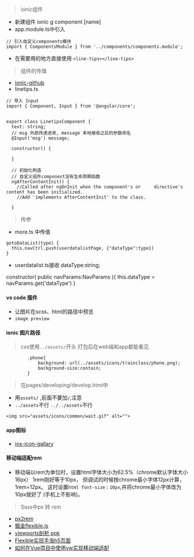 > ionic组件

- 新建组件 ionic g component [name]
- app.module.ts中引入

```
// 引入自定义components模块
import { ComponentsModule } from '../components/components.module';
```
- 在需要用的地方直接使用 `<line-tips></line-tips>`

> 组件的传值

- [ionic-github](https//github.com/ionic-team/ionic)
- linetips.ts

```
// 导入 Input
import { Component, Input } from '@angular/core';


export class LinetipsComponent {
  text: string;
  // msg 外部传递进来, message 本地接收之后的参数命名
  @Input('msg') message;

  constructor() {

  }
  
  // 初始化构造
  // 自定义组件component没有生命周期函数
  ngAfterContentInit() {
    //Called after ngOnInit when the component's or     directive's content has been initialized.
    //Add 'implements AfterContentInit' to the class.
    
  }
```

> 传参

- more.ts 中传值

```
gotoDataList(type) {
  this.navCtrl.push(userdatalistPage, {"dataType":type})
}
```
- userdatalist.ts接收
dataType:string;

constructor(
  public navParams:NavParams
){
  this.dataType = navParams.get('dataType')
}

#### vs code 插件
- 让图片在scss、html的路径中预览
- `image preview`

#### ionic 图片路径
> css使用`../assets/`开头 打包后在web端和app都能看见

```
        .phone{
            background: url(../assets/icons/trainclass/phone.png);
            background-size:contain;   
        }
```

> 在pages/developing/develop.html中 

- 用`assets/` ,前面不要加`/`,注意
- `../assets`不行 `../../assets`不行
```
<img src="assets/icons/common/wait.gif" alt="">
```

#### app图标
- [ios-icon-gallary](http://www.iosicongallery.com/)

#### 移动端适配rem
- 移动端以rem为单位时，设置html字体大小为62.5%（chrome默认字体大小16px） 1rem刚好等于10px， 但调试的时候按chrome最小字体12px计算，1rem=12px。 这时设置`html font-size：10px`,并将chrome最小字体改为10px就好了 (手机上不影响)。

> Sass中px 转 rem
- [px2rem](https://www.w3cplus.com/preprocessor/sass-px-to-rem-with-mixin-and-function.html)
- [掘金flexible.js](http://caibaojian.com/flexible-js.html)
- [viewports剖析 ppk](https://www.w3cplus.com/css/viewports.html)
- [Flexible实现手淘h5页面](https://github.com/amfe/article/issues/17?utm_source=caibaojian.com)
- [如何在Vue项目中使用vw实现移动端适配](https://www.w3cplus.com/mobile/vw-layout-in-vue.html)